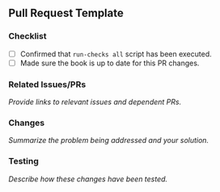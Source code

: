 ## Pull Request Template

### Checklist

- [ ] Confirmed that `run-checks all` script has been executed.
- [ ] Made sure the book is up to date for this PR changes.

### Related Issues/PRs

_Provide links to relevant issues and dependent PRs._

### Changes

_Summarize the problem being addressed and your solution._

### Testing

_Describe how these changes have been tested._
